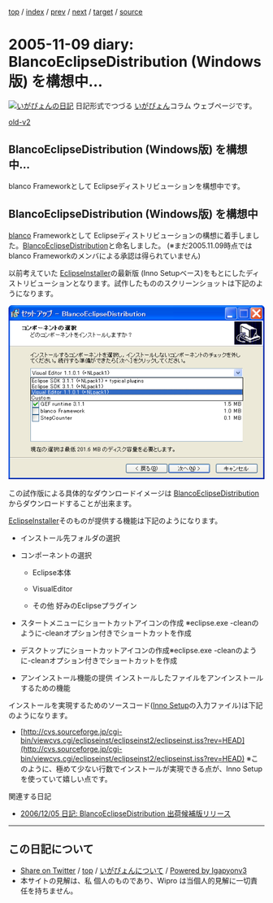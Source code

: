 [top](../index.html) 
 / [index](index.html) 
 / [prev](ig051106.html) 
 / [next](ig051112.html) 
 / [target](http://www.igapyon.jp/igapyon/diary/2005/ig051109.html) 
 / [source](https://github.com/igapyon/diary/blob/master/2005/ig051109.src.md) 

2005-11-09 diary: BlancoEclipseDistribution (Windows版) を構想中…
=====================================================================================================
[![いがぴょんの日記](http://www.igapyon.jp/igapyon/diary/images/iga200306s.jpg "いがぴょん")](http://www.igapyon.jp/igapyon/diary/memo/memoigapyon.html) 日記形式でつづる [いがぴょん](http://www.igapyon.jp/igapyon/diary/memo/memoigapyon.html)コラム ウェブページです。

[old-v2](ig051109-orig.html)

## BlancoEclipseDistribution (Windows版) を構想中…

blanco Frameworkとして Eclipseディストリビューションを構想中です。


## BlancoEclipseDistribution (Windows版) を構想中

[blanco](http://www.igapyon.jp/blanco/blanco.ja.html) Frameworkとして Eclipseディストリビューションの構想に着手しました。[BlancoEclipseDistribution](http://www.igapyon.jp/blanco/blancoeclipsedistribution.html)と命名しました。
(※まだ2005.11.09時点では blanco Frameworkのメンバによる承認は得られていません)

以前考えていた [EclipseInstaller](http://www.igapyon.jp/igapyon/diary/keyword/eclipseinstaller.html)の最新版 (Inno Setupベース)をもとにしたディストリビューションとなります。試作したもののスクリーンショットは下記のようになります。

![N/A](../images/blancoeclipsedistribution.png)

この試作版による具体的なダウンロードイメージは [BlancoEclipseDistribution](http://www.igapyon.jp/blanco/blancoeclipsedistribution.html) からダウンロードすることが出来ます。

[EclipseInstaller](http://www.igapyon.jp/igapyon/diary/keyword/eclipseinstaller.html)そのものが提供する機能は下記のようになります。

* インストール先フォルダの選択
  
* コンポーネントの選択
  
  * Eclipse本体
    
  * VisualEditor
    
  * その他 好みのEclipseプラグイン
  

  
* スタートメニューにショートカットアイコンの作成
  ※eclipse.exe -cleanのように-cleanオプション付きでショートカットを作成
  
* デスクトップにショートカットアイコンの作成※eclipse.exe -cleanのように-cleanオプション付きでショートカットを作成
  
* アンインストール機能の提供
  インストールしたファイルをアンインストールするための機能

インストールを実現するためのソースコード([Inno Setup](http://www.forest.impress.co.jp/lib/stdy/program/progsupt/innosetup.html)の入力ファイル)は下記のようになります。

* [http://cvs.sourceforge.jp/cgi-bin/viewcvs.cgi/eclipseinst/eclipseinst2/eclipseinst.iss?rev=HEAD](http://cvs.sourceforge.jp/cgi-bin/viewcvs.cgi/eclipseinst/eclipseinst2/eclipseinst.iss?rev=HEAD)
  ※このように、極めて少ない行数でインストールが実現できる点が、Inno Setupを使っていて嬉しい点です。

関連する日記

* [2006/12/05 日記: BlancoEclipseDistribution 出荷候補版リリース](../2006/ig061205.html)


----------------------------------------------------------------------------------------------------

## この日記について

* [Share on Twitter](https://twitter.com/intent/tweet?hashtags=igapyon%2Cdiary%2C%E3%81%84%E3%81%8C%E3%81%B4%E3%82%87%E3%82%93&text=BlancoEclipseDistribution+%28Windows%E7%89%88%29+%E3%82%92%E6%A7%8B%E6%83%B3%E4%B8%AD%E2%80%A6&url=http%3A%2F%2Fwww.igapyon.jp%2Figapyon%2Fdiary%2F2005%2Fig051109.html) / [top](../index.html) / [いがぴょんについて](http://www.igapyon.jp/igapyon/diary/memo/memoigapyon.html) / [Powered by Igapyonv3](https://github.com/igapyon/igapyonv3)
* 本サイトの見解は、私 個人のものであり、Wipro は当個人的見解に一切責任を持ちません。 
